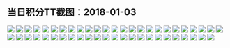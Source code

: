 ## 当日积分TT截图：2018-01-03
![](../../data/2018-01/2018-01-03/005_1.2/005-10.jpg)
![](../../data/2018-01/2018-01-03/005_1.2/005-11.jpg)
![](../../data/2018-01/2018-01-03/005_1.2/005-13.jpg)
![](../../data/2018-01/2018-01-03/005_1.2/005-12.jpg)
![](../../data/2018-01/2018-01-03/005_1.2/005-14.jpg)
![](../../data/2018-01/2018-01-03/005_1.2/005-3.jpg)
![](../../data/2018-01/2018-01-03/005_1.2/005-2.jpg)
![](../../data/2018-01/2018-01-03/005_1.2/005-1.jpg)
![](../../data/2018-01/2018-01-03/005_1.2/005-5.jpg)
![](../../data/2018-01/2018-01-03/005_1.2/005-4.jpg)
![](../../data/2018-01/2018-01-03/005_1.2/005-6.jpg)
![](../../data/2018-01/2018-01-03/005_1.2/005-7.jpg)
![](../../data/2018-01/2018-01-03/005_1.2/005-9.jpg)
![](../../data/2018-01/2018-01-03/005_1.2/005-8.jpg)
![](../../data/2018-01/2018-01-03/001_9.0/001-4.jpg)
![](../../data/2018-01/2018-01-03/001_9.0/001-5.jpg)
![](../../data/2018-01/2018-01-03/001_9.0/001-1.jpg)
![](../../data/2018-01/2018-01-03/001_9.0/001-2.jpg)
![](../../data/2018-01/2018-01-03/001_9.0/001-3.jpg)
![](../../data/2018-01/2018-01-03/003_1.0/003-4.jpg)
![](../../data/2018-01/2018-01-03/003_1.0/003-3.jpg)
![](../../data/2018-01/2018-01-03/003_1.0/003-2.jpg)
![](../../data/2018-01/2018-01-03/003_1.0/003-1.jpg)
![](../../data/2018-01/2018-01-03/002_3.4/002-5.jpg)
![](../../data/2018-01/2018-01-03/002_3.4/002-4.jpg)
![](../../data/2018-01/2018-01-03/002_3.4/002-1.jpg)
![](../../data/2018-01/2018-01-03/002_3.4/002-3.jpg)
![](../../data/2018-01/2018-01-03/002_3.4/002-2.jpg)
![](../../data/2018-01/2018-01-03/004_2.0/004-1.jpg)
![](../../data/2018-01/2018-01-03/004_2.0/004-3.jpg)
![](../../data/2018-01/2018-01-03/004_2.0/004-2.jpg)
![](../../data/2018-01/2018-01-03/004_2.0/004-6.jpg)
![](../../data/2018-01/2018-01-03/004_2.0/004-7.jpg)
![](../../data/2018-01/2018-01-03/004_2.0/004-5.jpg)
![](../../data/2018-01/2018-01-03/004_2.0/004-4.jpg)
![](../../data/2018-01/2018-01-03/004_2.0/004-12.jpg)
![](../../data/2018-01/2018-01-03/004_2.0/004-13.jpg)
![](../../data/2018-01/2018-01-03/004_2.0/004-11.jpg)
![](../../data/2018-01/2018-01-03/004_2.0/004-10.jpg)
![](../../data/2018-01/2018-01-03/004_2.0/004-9.jpg)
![](../../data/2018-01/2018-01-03/004_2.0/004-8.jpg)
![](../../data/2018-01/2018-01-03/006_2.6/006-2.jpg)
![](../../data/2018-01/2018-01-03/006_2.6/006-3.jpg)
![](../../data/2018-01/2018-01-03/006_2.6/006-1.jpg)
![](../../data/2018-01/2018-01-03/006_2.6/006-4.jpg)
![](../../data/2018-01/2018-01-03/006_2.6/006-5.jpg)
![](../../data/2018-01/2018-01-03/006_2.6/006-7.jpg)
![](../../data/2018-01/2018-01-03/006_2.6/006-6.jpg)
![](../../data/2018-01/2018-01-03/006_2.6/006-8.jpg)
